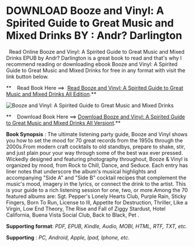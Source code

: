  **DOWNLOAD Booze and Vinyl: A Spirited Guide to Great Music and Mixed Drinks BY : Andr? Darlington**
====================================================================================================

  Read Online Booze and Vinyl: A Spirited Guide to Great Music and Mixed Drinks EPUB by Andr? Darlington is a great book to read and that's why I recommend reading or downloading ebook Booze and Vinyl: A Spirited Guide to Great Music and Mixed Drinks for free in any format with visit the link button below.

**    Read Book Here ==>  [Read Booze and Vinyl: A Spirited Guide to Great Music and Mixed Drinks All Edition](https://goodreadbook.site/?book=0762463473).**

![Booze and Vinyl: A Spirited Guide to Great Music and Mixed Drinks](https://i.gr-assets.com/images/S/compressed.photo.goodreads.com/books/1514456061l/36204501.jpg)

**    Download Book Here ==> [Download Booze and Vinyl: A Spirited Guide to Great Music and Mixed Drinks All Versiont](https://goodreadbook.site/?book=0762463473).**

**Book Synopsis** : The ultimate listening party guide, Booze and Vinyl shows you how to set the mood for 70 great records from the 1950s through the 2000s.From modern craft cocktails to old standbys, prepare to shake, stir, and just plain pour your way through some of the best wax ever pressed. Wickedly designed and featuring photography throughout, Booze & Vinyl is organized by mood, from Rock to Chill, Dance, and Seduce. Each entry has liner notes that underscore the album's musical highlights and accompanying "Side A" and "Side B" cocktail recipes that complement the music's mood, imagery in the lyrics, or connect the drink to the artist. This is your guide to a rich listening session for one, two, or more.Among the 70 featured albums are: Sgt. Pepper's Lonely Hearts Club, Purple Rain, Sticky Fingers, Born To Run, License to Ill, Appetite for Destruction, Thriller, Like a Virgin, Low End Theory, The Rise and Fall of Ziggy Stardust, Hotel California, Buena Vista Social Club, Back to Black, Pet .

**Supporting format**: _PDF, EPUB, Kindle, Audio, MOBI, HTML, RTF, TXT, etc._

**Supporting** : _PC, Android, Apple, Ipad, Iphone, etc._